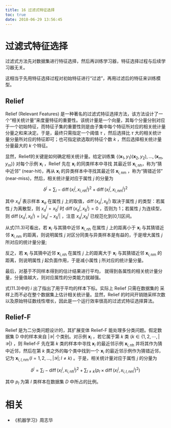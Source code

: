 ```yaml
---
title: 16 过滤式特征选择
toc: true
date: 2018-06-29 13:56:45
---
```


# 过滤式特征选择


过滤式方法先对数据集进行特征选择，然后再训练学习器，特征选择过程与后续学习器无关。


这相当于先用特征选择过程对初始特征进行“过滤”，再用过滤后的特征来训练模型。

## Relief

Relief (Relevant Features) 是一种著名的过滤式特征选择方法，该方法设计了一个“相关统计量”来度量特征的重要性。该统计量是一个向量，其每个分量分别对应于一个初始特征，而特征子集的重要性则是由子集中每个特征所对应的相关统计量分量之和来决定。于是，最终只需指定一个阈值 $\tau$ ，然后选择比 $\tau$  大的相关统计量分量所对应的特征即可；也可指定欲选取的特征个数 $k$ ，然后选择相关统计量分量最大的 $k$ 个特征。

显然，Relief的关键是如何确定相关统计量。给定训练集 $\left\{\left(\boldsymbol{x}_{1}, y_{1}\right)\right.\left(\boldsymbol{x}_{2}, y_{2}\right), \ldots,\left(\boldsymbol{x}_{m}, y_{m}\right) \}$ 对每个示例 $\boldsymbol{x}_{i}$ ，Relief 先在 $\boldsymbol{x}_{i}$ 的同类样本中寻找 其最近邻 $\boldsymbol{x}_{i, \mathrm{nh}}$，称为“猜中近邻” (near-hit)，再从 $\boldsymbol{x}_{i}$ 的异类样本中寻找其最近邻 $\boldsymbol{x}_{i, \mathrm{nm}}$ ，称为“猜错近邻” (near-miss)，然后，相关统计量对应于属性 $j$ 的分量为

$$
\delta^{j}=\sum_{i}-\operatorname{diff}\left(x_{i}^{j}, x_{i, \mathrm{nh}}^{j}\right)^{2}+\operatorname{diff}\left(x_{i}^{j}, x_{i, \mathrm{nm}}^{j}\right)^{2}
$$

其中 $x_a^j$ 表示样本 $\boldsymbol{x}_{a}$ 在属性 $j$ 上的取值，$\operatorname{diff}\left(x_{a}^{j}, x_{b}^{j}\right)$  取决于属性 $j$ 的类型：若属性 $j$ 为离散型，则 $x_a^j=x_b^j$ 时 $\operatorname{diff}\left(x_{a}^{j}, x_{b}^{j}\right)=0$ ，否则为 1；若属性 $j$ 为连续型， 则 $\operatorname{diff}\left(x_{a}^{j}, x_{b}^{j}\right)=\left|x_{a}^{j}-x_{b}^{j}\right|$ ，注意 $x_a^j$,$x_b^j$ 已规范化到[0,1]区间。

从式(11.3)可看出，若 $\boldsymbol{x}_{i}$ 与其猜中近邻 $\boldsymbol{x}_{i, \mathrm{nh}}$ 在属性 $j$ 上的距离小于  $\boldsymbol{x}_{i}$ 与其猜错近邻 $\boldsymbol{x}_{i, \mathrm{nm}}$ 的距离，则说明属性 $j$ 对区分同类与异类样本是有益的，于是增大属性 $j$ 所对应的统计量分量;

反之，若 $\boldsymbol{x}_{i}$ 与其猜中近邻 $\boldsymbol{x}_{i, \mathrm{nh}}$ 在属性 $j$ 上的距离大于 $\boldsymbol{x}_{i}$ 与其猜错近邻 $\boldsymbol{x}_{i, \mathrm{nm}}$ 的距离，则说明属性 $j$ 起负面作用，于是减小属性 j 所对应的统计量分量。

最后，对基于不同样本得到的估计结果进行平均， 就得到各属性的相关统计量分量，分量值越大，则对应属性的分类能力就越强。

式(11.3)中的 $i$ 出了指出了用于平均的样本下标。实际上 Relief 只需在数据集的 采样上而不必在整个数据集上估计相关统计量。显然，Relief 的时间开销随采样次数以及原始特征数线性増长，因此是一个运行效率很高的过滤式特征选择算法。

## Relief-F

Relief 是为二分类问题设计的，其扩展变体 Relief-F 能处理多分类问题。假定数据集 D 中的样本来自 $|\mathcal{Y}|$ 个类别。对示例 $\boldsymbol{x}_{i}$ ，若它属于第 $k$ 类 $(k\in \{1,2,\cdots ,|\mathcal{Y}|\}$ ，则 Relief-F 先在第 $k$ 类的样本中寻找 $\boldsymbol{x}_{i}$ 的最近邻示例 $\boldsymbol{x}_{i, \mathrm{nh}}$ 并将其作为猜中近邻，然后在第 $k$ 类之外的每个类中找到一个 $\boldsymbol{x}_{i}$ 的最近邻示例作为猜错近邻，记为 $\boldsymbol{x}_{i, l, \operatorname{nm}}(l=1,2, \ldots,|\mathcal{Y}| ; l \neq k)$ 。于是，相关统计量对应于属性 $j$ 的分量为

$$
\delta^{j}=\sum_{i}-\operatorname{diff}\left(x_{i}^{j}, x_{i, \mathrm{nh}}^{j}\right)^{2}+\sum_{l \neq k}\left(p_{l} \times \operatorname{diff}\left(x_{i}^{j}, x_{i, l, \mathrm{nm}}^{j}\right)^{2}\right)
$$

其中 $p_l$ 为第 $l$ 类样本在数据集 $D$ 中所占的比例。



# 相关

- 《机器学习》周志华
